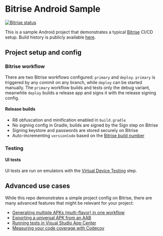 # Bitrise Android Sample

[![Bitrise status](https://app.bitrise.io/app/126b7fcfb72b97b4/status.svg?token=h4grjIEASivj7z_plB9zGg&branch=main)](https://app.bitrise.io/app/126b7fcfb72b97b4)

This is a sample Android project that demonstrates a typical [Bitrise](https://bitrise.io) CI/CD setup. Build history is publicly available [here](https://app.bitrise.io/app/126b7fcfb72b97b4#/builds).

## Project setup and config

### Bitrise workflow

There are two Bitrise workflows configured: `primary` and `deploy`. `primary` is triggered by any commit on any branch, while `deploy` can be started manually. The `primary` workflow builds and tests only the debug variant, meanwhile `deploy` builds a release app and signs it with the release signing config.

#### Release builds

- R8 obfuscation and minification enabled in `build.gradle`
- No signing config in Gradle, builds are signed by the Sign step on Bitrise
- Signing keystore and passwords are stored securely on Bitrise
- Auto-incrementing `versionCode` based on the [Bitrise build number](https://devcenter.bitrise.io/builds/build-numbering-and-app-versioning/)

### Testing

#### UI tests

UI tests are run on emulators with the [Virtual Device Testing](https://www.bitrise.io/integrations/steps/virtual-device-testing-for-android) step.

## Advanced use cases

While this repo demonstrates a simple project config on Bitrise, there are many advanced features that might be relevant for your project:

- [Generating multiple APKs (multi-flavor) in one workflow](https://devcenter.bitrise.io/deploy/android-deploy/generate-and-deploy-multiple-flavor-apks-in-a-single-workflow/)
- [Exporting a universal APK from an AAB](https://devcenter.bitrise.io/deploy/android-deploy/exporting-a-universal-apk-from-an-aab/)
- [Running tests in Visual Studio App Center](https://devcenter.bitrise.io/testing/run-your-tests-in-the-app-center/)
- [Measuring your code coverage with Codecov](https://devcenter.bitrise.io/testing/measuring-your-code-coverage-with-codecov/)